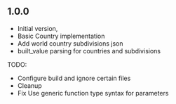 ## 1.0.0

- Initial version, 
- Basic Country implementation
- Add world country subdivisions json
- built_value parsing for countries and subdivisions

TODO:

- Configure build and ignore certain files
- Cleanup
- Fix Use generic function type syntax for parameters